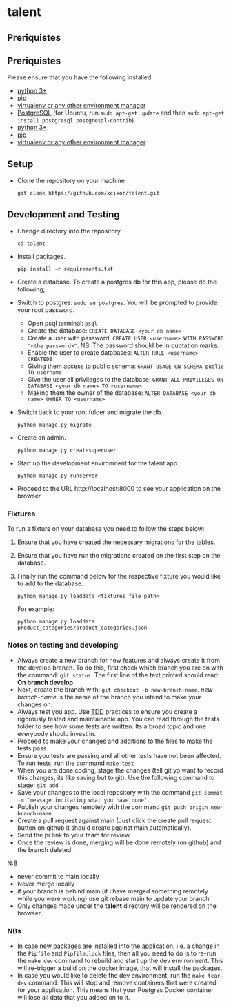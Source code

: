 # talent

## Preriquistes

## Preriquistes
Please ensure that you have the following installed:

- [python 3+](https://www.python.org/downloads/)
- [pip](https://pip.pypa.io/en/stable/installing/)
- [virtualenv or any other environment manager](https://virtualenv.pypa.io/en/stable/)
- [PostgreSQL](https://www.postgresql.org/download/) (for Ubuntu, run `sudo apt-get update` and then `sudo apt-get install postgresql postgresql-contrib`)
- [python 3+](https://www.python.org/downloads/)
- [pip](https://pip.pypa.io/en/stable/installing/)
- [virtualenv or any other environment manager](https://virtualenv.pypa.io/en/stable/)

## Setup
- Clone the repository on your machine
    ```
    git clone https://github.com/xcixor/talent.git
    ```
## Development and Testing

- Change directory into the repository
    ```
    cd talent
    ```
- Install packages.
    ```
    pip install -r requirements.txt
    ```
- Create a database. To create a postgres db for this app, please do the following;
- Switch to postgres: ```sudo su postgres```. You will be prompted to provide your root password.
    - Open psql terminal: ```psql```
    - Create the database: ```CREATE DATABASE <your db name>```
    - Create a user with password: ```CREATE USER <username> WITH PASSWORD "<the password>"```. NB. The password should be in quotation marks.
    - Enable the user to create databases: ```ALTER ROLE <username> CREATEDB```
    - Giving them access to public schema: ```GRANT USAGE ON SCHEMA public TO username```
    - Give the user all privileges to the database: ```GRANT ALL PRIVILEGES ON DATABASE <your db name> TO <username>```
    - Making them the owner of the database: ```ALTER DATABASE <your db name> OWNER TO <username>```

- Switch back to your root folder and migrate the db.
    ```
    python manage.py migrate
    ```
- Create an admin.
    ```
    python manage.py createsuperuser
    ```

- Start up the development environment for the talent app.
    ```
    python manage.py runserver
    ```
- Proceed to the URL http://localhost:8000 to see your application on the browser

### Fixtures
To run a fixture on your database you need to follow the steps below:

1. Ensure that you have created the necessary migrations for the tables.
2. Ensure that you have run the migrations created on the first step on the database.
3. Finally run the command below for the respective fixture you would like to add to the database.

    ```python manage.py loaddata <fixtures file path>```

    For example:

    ```python manage.py loaddata product_categories/product_categories.json```


### Notes on testing and developing
- Always create a new branch for new features and always create it from the develop branch. To do this, first check which branch you are on with the command: ```git status```. The first line of the text printed should read **On branch develop**
- Next, create the branch with: ```git checkout -b new-branch-name```. *new-branch-name* is the name of the branch you intend to make your changes on.
- Always test you app. Use [TDD](https://technologyconversations.com/2013/12/20/test-driven-development-tdd-example-walkthrough/#:~:text=Test%2Ddriven%20development%20(TDD),to%20pass%20that%20test%2C%20and) practices to ensure you create a rigorously tested and maintainable app. You can read through the tests folder to see how some tests are written. Its a broad topic and one everybody should invest in.
- Proceed to make your changes and additions to the files to make the tests pass.
- Ensure you tests are passing and all other tests have not been affected. To run tests, run the command ```make test```
- When you are done coding, stage the changes (tell git yo want to record this changes, its like saving but to git). Use the following command to stage: ```git add .```
- Save your changes to the local repository with the command ```git commit -m "message indicating what you have done"```.
- Publish your changes remotely with the command ```git push origin new-branch-name```
- Create a pull request against main (Just click the create pull request button on github it should create against main automatically).
- Send the pr link to your team for review.
- Once the review is done, merging will be done remotely (on github) and the branch deleted.

N:B
- never commit to main locally
- Never merge locally
- if your branch is behind main (if i have merged something remotely while you were working) use git rebase main to update your branch
- Only changes made under the **talent** directory will be rendered on the browser.

### NBs
- In case new packages are installed into the application, i.e. a change in the `Pipfile` and `Pipfile.lock` files, then all you need to do is to re-run the `make dev` command to rebuild and start up the dev environment. This will re-trigger a build on the docker image, that will install the packages.
- In case you would like to delete the dev environment, run the `make tear-dev` command. This will stop and remove containers that were created for your application. This means that your Postgres Docker container will lose all data that you added on to it.
